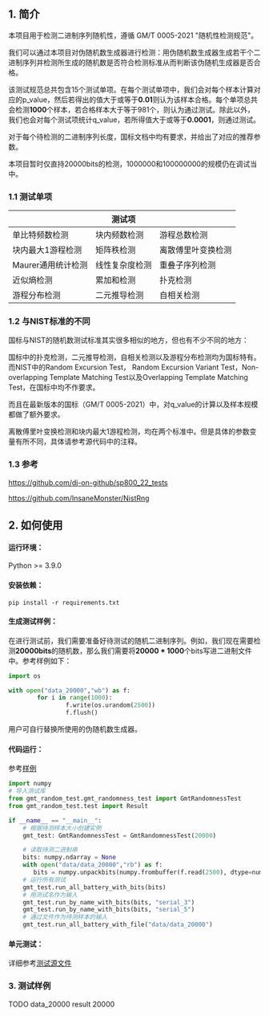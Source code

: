 ## 1. 简介

本项目用于检测二进制序列随机性，遵循 GM/T 0005-2021 "随机性检测规范"。

我们可以通过本项目对伪随机数生成器进行检测：用伪随机数生成器生成若干个二进制序列并检测所生成的随机数是否符合检测标准从而判断该伪随机生成器是否合格。

该测试规范总共包含15个测试单项。在每个测试单项中，我们会对每个样本计算对应的p_value，然后若得出的值大于或等于**0.01**则认为该样本合格。每个单项总共会检测**1000**个样本，若合格样本大于等于981个，则认为通过测试。除此以外，我们也会对每个测试项统计q_value，若所得值大于或等于**0.0001**，则通过测试。

对于每个待检测的二进制序列长度，国标文档中均有要求，并给出了对应的推荐参数。

本项目暂时仅直持20000bits的检测，1000000和100000000的规模仍在调试当中。

### 1.1 测试单项
|| 测试项| |
|--|--| --|
| 单比特频数检测| 块内频数检测| 游程总数检测|
| 块内最大1游程检测| 矩阵秩检测| 离散傅里叶变换检测|
| Maurer通用统计检测| 线性复杂度检测| 重叠子序列检测|
| 近似熵检测| 累加和检测| 扑克检测|
| 游程分布检测| 二元推导检测| 自相关检测|

### 1.2 与NIST标准的不同

国标与NIST的随机数测试标准其实很多相似的地方，但也有不少不同的地方：

国标中的扑克检测，二元推导检测，自相关检测以及游程分布检测均为国标特有。而NIST中的Random Excursion Test， Random Excursion Variant Test，Non-overlapping Template Matching Test以及Overlapping Template Matching Test，在国标中均不作要求。

而且在最新版本的国标（GM/T 0005-2021）中，对q_value的计算以及样本规模都做了额外要求。

离散傅里叶变换检测和块内最大1游程检测，均在两个标准中。但是具体的参数变量有所不同，具体请参考源代码中的注释。

### 1.3 参考

https://github.com/dj-on-github/sp800_22_tests

https://github.com/InsaneMonster/NistRng

## 2. 如何使用

#### 运行环境： 

Python >= 3.9.0

#### 安装依赖：

```
pip install -r requirements.txt
```

#### 生成测试样例：

在进行测试前，我们需要准备好待测试的随机二进制序列。例如，我们现在需要检测**20000bits**的随机数，那么我们需要将**20000 * 1000**个bits写进二进制文件中。参考样例如下：

```python
import os 

with open("data_20000","wb") as f:
        for i in range(1000):
                f.write(os.urandom(2500))
                f.flush()
```

用户可自行替换所使用的伪随机数生成器。

#### 代码运行：

参考[样例](example.py)

```python
import numpy
# 导入测试库
from gmt_random_test.gmt_randomness_test import GmtRandomnessTest
from gmt_random_test.test import Result

if __name__ == "__main__":
    # 根据待测样本大小创建实例
    gmt_test: GmtRandomnessTest = GmtRandomnessTest(20000)

    # 读取待测二进制串
    bits: numpy.ndarray = None
    with open("data/data_20000","rb") as f:
       bits = numpy.unpackbits(numpy.frombuffer(f.read(2500), dtype=numpy.uint8))
    # 运行所有测试
    gmt_test.run_all_battery_with_bits(bits)
    # 用测试名作为输入
    gmt_test.run_by_name_with_bits(bits, "serial_3")
    gmt_test.run_by_name_with_bits(bits, "serial_5")
    # 通过文件作为待测样本的输入
    gmt_test.run_all_battery_with_file("data/data_20000")
```

#### 单元测试：

详细参考[测试源文件](tests.py)

### 3. 测试样例

TODO data_20000 result 20000